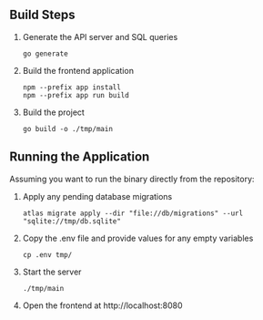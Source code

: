 ## Build Steps
1. Generate the API server and SQL queries
    ```
    go generate
    ```
2. Build the frontend application 
    ```
    npm --prefix app install
    npm --prefix app run build
    ```
3. Build the project
    ```
    go build -o ./tmp/main
    ```

## Running the Application
Assuming you want to run the binary directly from the repository:
1. Apply any pending database migrations
    ```shell
    atlas migrate apply --dir "file://db/migrations" --url "sqlite://tmp/db.sqlite" 
    ```
2. Copy the .env file and provide values for any empty variables
    ```shell
    cp .env tmp/
    ```
3. Start the server
    ```
    ./tmp/main
    ```
3. Open the frontend at http://localhost:8080
